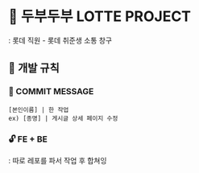 # 🥇 두부두부 LOTTE PROJECT
: 롯데 직원 - 롯데 취준생 소통 창구

## 🔨 개발 규칙
### 🔑 COMMIT MESSAGE
```
[본인이름] | 한 작업
ex) [종명] | 게시글 상세 페이지 수정
```

### 🔓 FE + BE
: 따로 레포를 파서 작업 후 합쳐잉